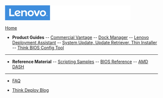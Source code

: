 ![Commercial Deployment Readiness Team](img/cdrt.png)

[Home](/)

- **Product Guides**
-- [Commercial Vantage](cv/cv_top.md)
-- [Dock Manager](dm/dm_top.md)
-- [Lenovo Deployment Assistant](lda/lda_top.md)
-- [System Update, Update Retriever, Thin Installer](su/su_top.md)
-- [Think BIOS Config Tool](tbct/tbct_top.md)

<!--
- [Deployment Guides](guides/deployment_guides.md) 
- [Reference Material](reference/reference.md)-->
---
- **Reference Material**
-- [Scripting Samples](samples/samples.md)
-- [BIOS Reference](bios/bios_top.md)
-- [AMD DASH](dash/dash_top.md)

---
- [FAQ](faq/faq.md)

- [Think Deploy Blog](https://thinkdeploy.blogspot.com)